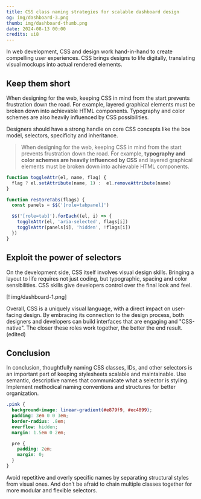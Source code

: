 ```yaml
---
title: CSS class naming strategies for scalable dashboard design
og: img/dashboard-3.png
thumb: img/dashboard-thumb.png
date: 2024-08-13 00:00
credits: ui8
---
```


In web development, CSS and design work hand-in-hand to create compelling user experiences. CSS brings designs to life digitally, translating visual mockups into actual rendered elements.

## Keep them short

When designing for the web, keeping CSS in mind from the start prevents frustration down the road. For example, layered graphical elements must be broken down into achievable HTML components. Typography and color schemes are also heavily influenced by CSS possibilities.

Designers should have a strong handle on core CSS concepts like the box model, selectors, specificity and inheritance.

> When designing for the web, keeping CSS in mind from the start prevents frustration down the road. For example, **typography and color schemes are heavily influenced by CSS** and layered graphical elements must be broken down into achievable HTML components.

``` js .blue
function toggleAttr(el, name, flag) {
  flag ? el.setAttribute(name, 1) :  el.removeAttribute(name)
}

function restoreTabs(flags) {
  const panels = $$('[role=tabpanel]')

  $$('[role=tab]').forEach((el, i) => {
    toggleAttr(el, 'aria-selected', flags[i])
    toggleAttr(panels[i], 'hidden', !flags[i])
  })
}
```

## Exploit the power of selectors

On the development side, CSS itself involves visual design skills. Bringing a layout to life requires not just coding, but typographic, spacing and color sensibilities. CSS skills give developers control over the final look and feel.

[! img/dashboard-1.png]

Overall, CSS is a uniquely visual language, with a direct impact on user-facing design. By embracing its connection to the design process, both designers and developers can build interfaces that are engaging and "CSS-native". The closer these roles work together, the better the end result. (edited)


## Conclusion

In conclusion, thoughtfully naming CSS classes, IDs, and other selectors is an important part of keeping stylesheets scalable and maintainable. Use semantic, descriptive names that communicate what a selector is styling. Implement methodical naming conventions and structures for better organization.


```css .pink
.pink {
  background-image: linear-gradient(#e879f9, #ec4899);
  padding: 3em 0 0 3em;
  border-radius: .8em;
  overflow: hidden;
  margin: 1.5em 0 2em;

  pre {
    padding: 2em;
    margin: 0;
  }
}
```

Avoid repetitive and overly specific names by separating structural styles from visual ones. And don’t be afraid to chain multiple classes together for more modular and flexible selectors.
